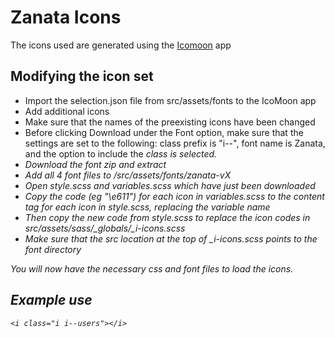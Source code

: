 # Zanata Icons

The icons used are generated using the [Icomoon](https://icomoon.io/app) app

## Modifying the icon set

- Import the selection.json file from src/assets/fonts to the IcoMoon app
- Add additional icons
- Make sure that the names of the preexisting icons have been changed
- Before clicking Download under the Font option, make sure that the settings are set to the following: 
class prefix is "i--", font name is Zanata, and the option to include the <i> class is selected.
- Download the font zip and extract
- Add all 4 font files to /src/assets/fonts/zanata-vX
- Open style.scss and variables.scss which have just been downloaded
- Copy the code (eg "\e611") for each icon in variables.scss to the content tag for each icon in 
style.scss, replacing the variable name 
- Then copy the new code from style.scss to replace the icon codes in src/assets/sass/_globals/_i-icons.scss
- Make sure that the src location at the top of _i-icons.scss points to the font directory

You will now have the necessary css and font files to load the icons. 

## Example use

`<i class="i i--users"></i>`


